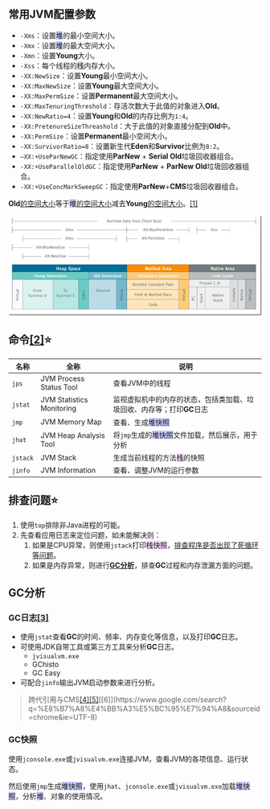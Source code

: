 ## 常用JVM配置参数

- `-Xms`：设置<span style=background:#c9ccff>堆</span>的最小空间大小。
- `-Xmx`：设置<span style=background:#c9ccff>堆</span>的最大空间大小。
- `-Xmn`：设置**Young**大小。
- `-Xss`：每个线程的<span style=background:#f8d2ff>栈</span>内存大小。
- `-XX:NewSize`：设置**Young**最小空间大小。
- `-XX:MaxNewSize`：设置**Young**最大空间大小。
- `-XX:MaxPermSize`：设置**Permanent**最大空间大小。
- `-XX:MaxTenuringThreshold`：存活次数大于此值的对象进入**Old**。
- `-XX:NewRatio=4`：设置**Young**和**Old**的内存比例为`1:4`。
- `-XX:PretenureSizeThreashold`：大于此值的对象直接分配到**Old**中。
- `-XX:PermSize`：设置**Permanent**最小空间大小。
- `-XX:SurvivorRatio=8`：设置新生代**Eden**和**Survivor**比例为`8:2`。
- `–XX:+UseParNewGC`：指定使用**ParNew** + **Serial Old**垃圾回收器组合。
- `-XX:+UseParallelOldGC`：指定使用**ParNew** + **ParNew Old**垃圾回收器组合。
- `-XX:+UseConcMarkSweepGC`：指定使用**ParNew**+**CMS**垃圾回收器组合。

**Old**<u>的空间大小</u>等于<span style=background:#c9ccff>堆</span><u>的空间大小</u>减去**Young**<u>的空间大小</u>。[[1]](http://www.ityouknow.com/jvm/2017/08/25/jvm-memory-structure.html)

![](../images/3/configuration.png)



## 命令[[2]](http://www.ityouknow.com/jvm/2017/09/03/jvm-command.html)⭐

| 名称     | 全称                      | 说明                                                         |
| -------- | ------------------------- | ------------------------------------------------------------ |
| `jps`    | JVM Process Status Tool   | 查看JVM中的线程                                              |
| `jstat`  | JVM Statistics Monitoring | 监视虚拟机中的内存的状态，包括类加载、垃圾回收、内存等；打印**GC**日志 |
| `jmp`    | JVM Memory Map            | 查看、生成<span style=background:#c9ccff>堆快照</span>       |
| `jhat`   | JVM Heap Analysis Tool    | 将`jmp`生成的<span style=background:#c9ccff>堆快照</span>文件加载，然后展示，用于分析 |
| `jstack` | JVM Stack                 | 生成当前线程的方法<span style=background:#f8d2ff>栈</span>的快照 |
| `jinfo`  | JVM Information           | 查看、调整JVM的运行参数                                      |



## 排查问题⭐

1. 使用`top`排除非Java进程的可能。
2. 先查看应用日志来定位问题，如未能解决则：
   1. 如果是CPU异常，则使用`jstack`打印<span style=background:#f8d2ff>栈快照</span>，[排查程序是否出现了死循环等问题](https://blog.csdn.net/puhaiyang/article/details/78663942)。
   2. 如果是内存异常，则进行<u>**GC分析**</u>，排查**GC**过程和内存泄漏方面的问题。



## GC分析

### GC日志[[3]](http://www.ityouknow.com/jvm/2017/09/18/GC-Analysis.html)

- 使用`jstat`查看**GC**的时间、频率、内存变化等信息，以及打印**GC**日志。
- 可使用JDK自带工具或第三方工具来分析**GC**日志。
  - `jvisualvm.exe`
  - GChisto
  - GC Easy
- 可配合`jinfo`输出JVM启动参数来进行分析。

> 跨代引用与CMS[[4]](http://www.ityouknow.com/jvm/2017/09/19/GC-tuning.html)[[5]](https://mp.weixin.qq.com/s/HKdpmmvJKq45QZdV4Q2cYQ?)[[6]](https://www.google.com/search?q=%E8%B7%A8%E4%BB%A3%E5%BC%95%E7%94%A8&sourceid=chrome&ie=UTF-8)

### GC快照

使用`jconsole.exe`或`jvisualvm.exe`连接JVM，查看JVM的各项信息、运行状态。

然后使用`jmp`生成<span style=background:#c9ccff>堆快照</span>，使用`jhat`、`jconsole.exe`或`jvisualvm.exe`加载<span style=background:#c9ccff>堆快照</span>，分析<span style=background:#c9ccff>堆</span>、对象的使用情况。
